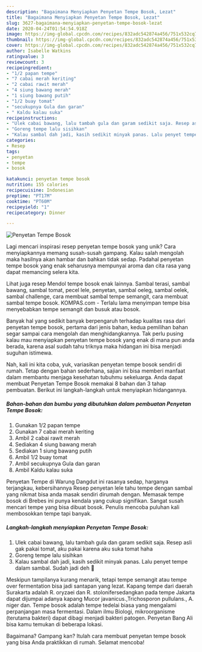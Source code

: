 ```yaml
---
description: "Bagaimana Menyiapkan Penyetan Tempe Bosok, Lezat"
title: "Bagaimana Menyiapkan Penyetan Tempe Bosok, Lezat"
slug: 3627-bagaimana-menyiapkan-penyetan-tempe-bosok-lezat
date: 2020-04-24T01:54:54.918Z
image: https://img-global.cpcdn.com/recipes/832adc542874a456/751x532cq70/penyetan-tempe-bosok-foto-resep-utama.jpg
thumbnail: https://img-global.cpcdn.com/recipes/832adc542874a456/751x532cq70/penyetan-tempe-bosok-foto-resep-utama.jpg
cover: https://img-global.cpcdn.com/recipes/832adc542874a456/751x532cq70/penyetan-tempe-bosok-foto-resep-utama.jpg
author: Isabelle Watkins
ratingvalue: 3
reviewcount: 3
recipeingredient:
- "1/2 papan tempe"
- "7 cabai merah keriting"
- "2 cabai rawit merah"
- "4 siung bawang merah"
- "1 siung bawang putih"
- "1/2 buay tomat"
- "secukupnya Gula dan garan"
- " Kaldu kalau suka"
recipeinstructions:
- "Ulek cabai bawang, lalu tambah gula dan garam sedikit saja. Resep asli gak pakai tomat, aku pakai karena aku suka tomat haha"
- "Goreng tempe lalu sisihkan"
- "Kalau sambal dah jadi, kasih sedikit minyak panas. Lalu penyet tempe dalam sambal. Sudah jadi deh 😬"
categories:
- Resep
tags:
- penyetan
- tempe
- bosok

katakunci: penyetan tempe bosok 
nutrition: 155 calories
recipecuisine: Indonesian
preptime: "PT17M"
cooktime: "PT60M"
recipeyield: "1"
recipecategory: Dinner

---
```



![Penyetan Tempe Bosok](https://img-global.cpcdn.com/recipes/832adc542874a456/751x532cq70/penyetan-tempe-bosok-foto-resep-utama.jpg)

Lagi mencari inspirasi resep penyetan tempe bosok yang unik? Cara menyiapkannya memang susah-susah gampang. Kalau salah mengolah maka hasilnya akan hambar dan bahkan tidak sedap. Padahal penyetan tempe bosok yang enak seharusnya mempunyai aroma dan cita rasa yang dapat memancing selera kita.

Lihat juga resep Mendol tempe bosok enak lainnya. Sambal terasi, sambal bawang, sambal tomat, pecel lele, penyetan, sambal oeleg, sambal oelek, sambal challenge, cara membuat sambal tempe semangit, cara membuat sambal tempe bosok. KOMPAS.com - Terlalu lama menyimpan tempe bisa menyebabkan tempe semangit dan busuk atau bosok.

Banyak hal yang sedikit banyak berpengaruh terhadap kualitas rasa dari penyetan tempe bosok, pertama dari jenis bahan, kedua pemilihan bahan segar sampai cara mengolah dan menghidangkannya. Tak perlu pusing kalau mau menyiapkan penyetan tempe bosok yang enak di mana pun anda berada, karena asal sudah tahu triknya maka hidangan ini bisa menjadi suguhan istimewa.


Nah, kali ini kita coba, yuk, variasikan penyetan tempe bosok sendiri di rumah. Tetap dengan bahan sederhana, sajian ini bisa memberi manfaat dalam membantu menjaga kesehatan tubuhmu sekeluarga. Anda dapat membuat Penyetan Tempe Bosok memakai 8 bahan dan 3 tahap pembuatan. Berikut ini langkah-langkah untuk menyiapkan hidangannya.

<!--inarticleads1-->

##### Bahan-bahan dan bumbu yang dibutuhkan dalam pembuatan Penyetan Tempe Bosok:

1. Gunakan 1/2 papan tempe
1. Gunakan 7 cabai merah keriting
1. Ambil 2 cabai rawit merah
1. Sediakan 4 siung bawang merah
1. Sediakan 1 siung bawang putih
1. Ambil 1/2 buay tomat
1. Ambil secukupnya Gula dan garan
1. Ambil  Kaldu kalau suka


Penyetan Tempe di Warung Dangdut ini rasanya sedap, harganya terjangkau, kebersihannya Resep penyetan lele tahu tempe dengan sambal yang nikmat bisa anda masak sendiri dirumah dengan. Memasak tempe bosok di Brebes ini punya kendala yang cukup signifikan. Sangat susah mencari tempe yang bisa dibuat bosok. Penulis mencoba puluhan kali membosokkan tempe tapi banyak. 

<!--inarticleads2-->

##### Langkah-langkah menyiapkan Penyetan Tempe Bosok:

1. Ulek cabai bawang, lalu tambah gula dan garam sedikit saja. Resep asli gak pakai tomat, aku pakai karena aku suka tomat haha
1. Goreng tempe lalu sisihkan
1. Kalau sambal dah jadi, kasih sedikit minyak panas. Lalu penyet tempe dalam sambal. Sudah jadi deh 😬


Meskipun tampilanya kurang menarik, tetapi tempe semangit atau tempe over fermentation bisa jadi santapan yang lezat. Kapang tempe dari daerah Surakarta adalah R. oryzaei dan R. stolonifersedangkan pada tempe Jakarta dapat dijumpai adanya kapang Mucor javanicus.,Trichosporon pullulans., A. niger dan. Tempe bosok adalah tempe tedelai biasa yang mengalami perpanjangan masa fermentasi. Dalam ilmu Biologi, mikroorganisme (terutama bakteri) dapat dibagi menjadi bakteri patogen. Penyetan Bang Ali bisa kamu temukan di beberapa lokasi. 

Bagaimana? Gampang kan? Itulah cara membuat penyetan tempe bosok yang bisa Anda praktikkan di rumah. Selamat mencoba!
